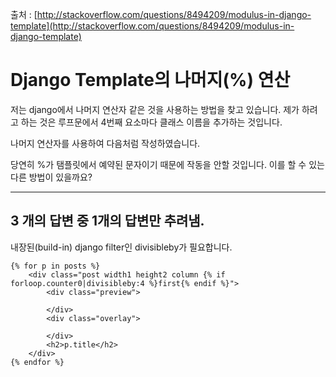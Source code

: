 출처 : [http://stackoverflow.com/questions/8494209/modulus-in-django-template](http://stackoverflow.com/questions/8494209/modulus-in-django-template)

# Django Template의 나머지(%) 연산

저는 django에서 나머지 연산자 같은 것을 사용하는 방법을 찾고 있습니다. 제가 하려고 하는 것은 루프문에서 4번째 요소마다 클래스 이름을 추가하는 것입니다. 

나머지 연산자를 사용하여 다음처럼 작성하였습니다.

당연히 %가 탬플릿에서 예약된 문자이기 때문에 작동을 안할 것입니다. 이를 할 수 있는 다른 방법이 있을까요?

----

## 3 개의 답변 중 1개의 답변만 추려냄.

내장된(build-in) django filter인 divisibleby가 필요합니다.

```
{% for p in posts %}
    <div class="post width1 height2 column {% if forloop.counter0|divisibleby:4 %}first{% endif %}">
        <div class="preview">

        </div>
        <div class="overlay">

        </div>
        <h2>p.title</h2>
    </div>
{% endfor %}
```
